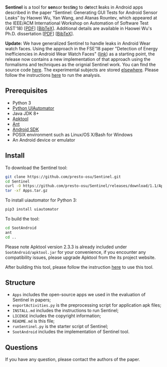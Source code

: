 __Sentinel__ is a tool for **sen**sor **t**est**in**g to d**e**tect **l**eaks in Android apps described in the paper “Sentinel: Generating GUI Tests for Android Sensor Leaks” by Haowei Wu, Yan Wang, and Atanas Rountev, which appeared at the IEEE/ACM International Workshop on Automation of Software Test (AST'18) \[[PDF](http://web.cse.ohio-state.edu/presto/pubs/ast18.pdf)\] \[[BibTeX](http://web.cse.ohio-state.edu/presto/pubs/ast18.bib)\].
Additional details are available in Haowei Wu's Ph.D. dissertation \[[PDF](http://web.cse.ohio-state.edu/presto/pubs/wu_phd18.pdf)\] \[[BibTeX](http://web.cse.ohio-state.edu/presto/pubs/wu_phd18.bib)\].

__Update:__ We have generalized Sentinel to handle leaks in Android Wear watch faces. Using the approach in the FSE'18 paper "Detection of Energy Inefficiencies in Android Wear Watch Faces" ([link](https://presto-osu.github.io/fse18)) as a starting point, the release now contains a new implementation of that approach using the formalisms and techniques as the orignial Sentinel work. You can find the source code [here](https://github.com/presto-osu/Sentinel/releases/download/1.1/sentinel-wear.tar.gz). The experimental subjects are stored [elsewhere](https://zenodo.org/record/1419134/files/fse18-benchmark.tar.xz?download=1). Please follow the instructions [here](https://presto-osu.github.io/fse18/INSTALL.html#static-analysis) to run the analysis.


## Prerequisites
- Python 3
- [Python UIAutomator](https://github.com/xiaocong/uiautomator)
- Java JDK 8+
- [Apktool](https://ibotpeaches.github.io/Apktool/)
- [Ant](https://ant.apache.org)
- [Android SDK](https://developer.android.com/studio/#downloads)
- POSIX environment such as Linux/OS X/Bash for Windows
- An Android device or emulator

## Install
To download the Sentinel tool:
```bash
git clone https://github.com/presto-osu/Sentinel.git
cd Sentinel
curl -O https://github.com/presto-osu/Sentinel/releases/download/1.1/Apps.tar.gz
tar -xf Apps.tar.gz
```

To install uiautomator for Python 3:
```bash
pip3 install uiautomator
```

To build the tool:
```bash
cd SootAndroid
ant
cd ..
```

Please note Apktool version 2.3.3 is already included under `SootAndroid/apktool.jar` for your convenience, if you encounter any compatibility issues, please upgrade Apktool from the its project website.

After building this tool, please follow the instruction [here](INSTALL.md) to use this tool.

## Structure

- `Apps` includes the open-source apps we used in the evaluation of Sentinel in papers;
- `exportActivities.py` is the preprocessing script for application apk files;
- `INSTALL.md` includes the instructions to run Sentinel;
- `LICENSE` includes the copyright information;
- `README.md` is this file;
- `runSentinel.py` is the starter script of Sentinel;
- `SootAndroid` includes the implementation of Sentinel tool.


## Questions
If you have any question, please contact the authors of the paper.

